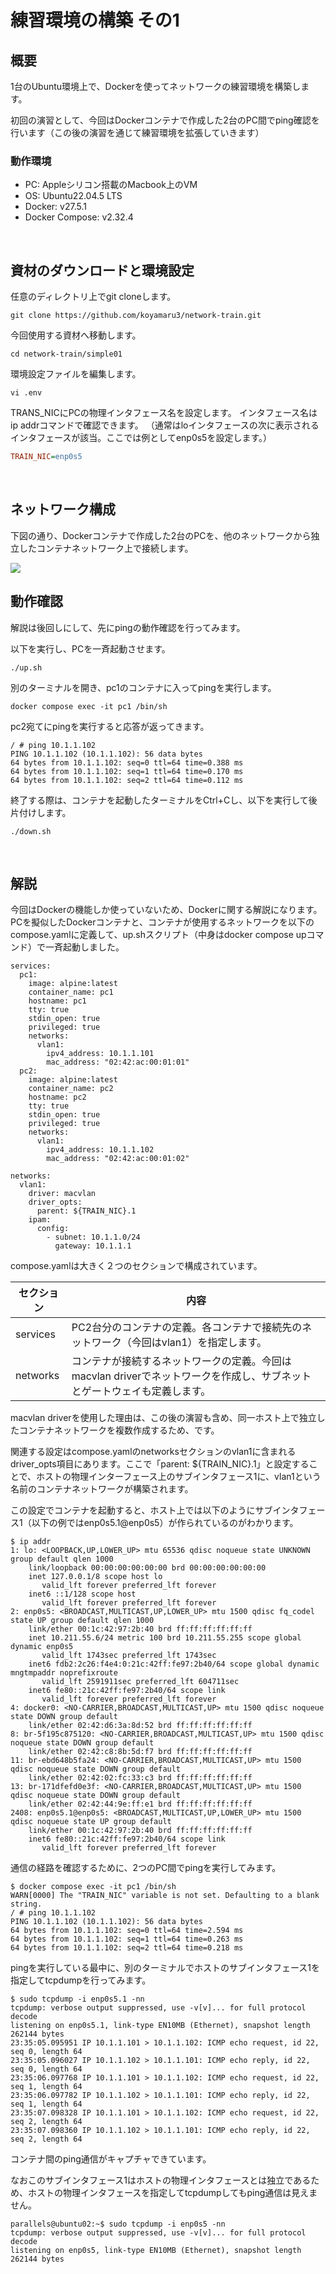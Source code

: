 # 練習環境の構築 その1

## 概要
1台のUbuntu環境上で、Dockerを使ってネットワークの練習環境を構築します。
 
初回の演習として、今回はDockerコンテナで作成した2台のPC間でping確認を行います（この後の演習を通じて練習環境を拡張していきます）

### 動作環境
- PC: Appleシリコン搭載のMacbook上のVM
- OS: Ubuntu22.04.5 LTS
- Docker: v27.5.1
- Docker Compose: v2.32.4
<br>

## 資材のダウンロードと環境設定
任意のディレクトリ上でgit cloneします。

```Shell
git clone https://github.com/koyamaru3/network-train.git
```

今回使用する資材へ移動します。
```Shell
cd network-train/simple01
```

環境設定ファイルを編集します。
```
vi .env
```

TRANS_NICにPCの物理インタフェース名を設定します。
インタフェース名は ip addrコマンドで確認できます。
（通常はloインタフェースの次に表示されるインタフェースが該当。ここでは例としてenp0s5を設定します。）
```INI
TRAIN_NIC=enp0s5
```
<br>

## ネットワーク構成
下図の通り、Dockerコンテナで作成した2台のPCを、他のネットワークから独立したコンテナネットワーク上で接続します。
 
<img src="images/topology.png">
 
<br>

## 動作確認
解説は後回しにして、先にpingの動作確認を行ってみます。
 
以下を実行し、PCを一斉起動させます。
```Shell
./up.sh
```

別のターミナルを開き、pc1のコンテナに入ってpingを実行します。
```Shell
docker compose exec -it pc1 /bin/sh
```

pc2宛てにpingを実行すると応答が返ってきます。
```Shell
/ # ping 10.1.1.102
PING 10.1.1.102 (10.1.1.102): 56 data bytes
64 bytes from 10.1.1.102: seq=0 ttl=64 time=0.388 ms
64 bytes from 10.1.1.102: seq=1 ttl=64 time=0.170 ms
64 bytes from 10.1.1.102: seq=2 ttl=64 time=0.112 ms
```

終了する際は、コンテナを起動したターミナルをCtrl+Cし、以下を実行して後片付けします。
```
./down.sh
```
<br>

## 解説

今回はDockerの機能しか使っていないため、Dockerに関する解説になります。
PCを擬似したDockerコンテナと、コンテナが使用するネットワークを以下のcompose.yamlに定義して、up.shスクリプト（中身はdocker compose upコマンド）で一斉起動しました。

```YML
services:
  pc1:
    image: alpine:latest
    container_name: pc1
    hostname: pc1
    tty: true
    stdin_open: true
    privileged: true
    networks:
      vlan1:
        ipv4_address: 10.1.1.101
        mac_address: "02:42:ac:00:01:01"
  pc2:
    image: alpine:latest
    container_name: pc2
    hostname: pc2
    tty: true
    stdin_open: true
    privileged: true
    networks:
      vlan1:
        ipv4_address: 10.1.1.102
        mac_address: "02:42:ac:00:01:02"

networks:
  vlan1:
    driver: macvlan
    driver_opts:
      parent: ${TRAIN_NIC}.1
    ipam:
      config:
        - subnet: 10.1.1.0/24
          gateway: 10.1.1.1
```

compose.yamlは大きく２つのセクションで構成されています。

| セクション | 内容 |
|----|----|
| services | PC2台分のコンテナの定義。各コンテナで接続先のネットワーク（今回はvlan1）を指定します。 |
| networks | コンテナが接続するネットワークの定義。今回はmacvlan driverでネットワークを作成し、サブネットとゲートウェイも定義します。 |

macvlan driverを使用した理由は、この後の演習も含め、同一ホスト上で独立したコンテナネットワークを複数作成するため、です。
 
関連する設定はcompose.yamlのnetworksセクションのvlan1に含まれるdriver_opts項目にあります。ここで「parent: ${TRAIN_NIC}.1」と設定することで、ホストの物理インターフェース上のサブインタフェース1に、vlan1という名前のコンテナネットワークが構築されます。

この設定でコンテナを起動すると、ホスト上では以下のようにサブインタフェース1（以下の例ではenp0s5.1@enp0s5）が作られているのがわかります。

```Shell
$ ip addr
1: lo: <LOOPBACK,UP,LOWER_UP> mtu 65536 qdisc noqueue state UNKNOWN group default qlen 1000
    link/loopback 00:00:00:00:00:00 brd 00:00:00:00:00:00
    inet 127.0.0.1/8 scope host lo
       valid_lft forever preferred_lft forever
    inet6 ::1/128 scope host 
       valid_lft forever preferred_lft forever
2: enp0s5: <BROADCAST,MULTICAST,UP,LOWER_UP> mtu 1500 qdisc fq_codel state UP group default qlen 1000
    link/ether 00:1c:42:97:2b:40 brd ff:ff:ff:ff:ff:ff
    inet 10.211.55.6/24 metric 100 brd 10.211.55.255 scope global dynamic enp0s5
       valid_lft 1743sec preferred_lft 1743sec
    inet6 fdb2:2c26:f4e4:0:21c:42ff:fe97:2b40/64 scope global dynamic mngtmpaddr noprefixroute 
       valid_lft 2591911sec preferred_lft 604711sec
    inet6 fe80::21c:42ff:fe97:2b40/64 scope link 
       valid_lft forever preferred_lft forever
4: docker0: <NO-CARRIER,BROADCAST,MULTICAST,UP> mtu 1500 qdisc noqueue state DOWN group default 
    link/ether 02:42:d6:3a:8d:52 brd ff:ff:ff:ff:ff:ff
8: br-5f195c875120: <NO-CARRIER,BROADCAST,MULTICAST,UP> mtu 1500 qdisc noqueue state DOWN group default 
    link/ether 02:42:c8:8b:5d:f7 brd ff:ff:ff:ff:ff:ff
11: br-ebd648b5fa24: <NO-CARRIER,BROADCAST,MULTICAST,UP> mtu 1500 qdisc noqueue state DOWN group default 
    link/ether 02:42:02:fc:33:c3 brd ff:ff:ff:ff:ff:ff
13: br-171dfefd0e3f: <NO-CARRIER,BROADCAST,MULTICAST,UP> mtu 1500 qdisc noqueue state DOWN group default 
    link/ether 02:42:44:9e:ff:e1 brd ff:ff:ff:ff:ff:ff
2408: enp0s5.1@enp0s5: <BROADCAST,MULTICAST,UP,LOWER_UP> mtu 1500 qdisc noqueue state UP group default 
    link/ether 00:1c:42:97:2b:40 brd ff:ff:ff:ff:ff:ff
    inet6 fe80::21c:42ff:fe97:2b40/64 scope link 
       valid_lft forever preferred_lft forever
```

通信の経路を確認するために、2つのPC間でpingを実行してみます。
```Shell
$ docker compose exec -it pc1 /bin/sh
WARN[0000] The "TRAIN_NIC" variable is not set. Defaulting to a blank string. 
/ # ping 10.1.1.102
PING 10.1.1.102 (10.1.1.102): 56 data bytes
64 bytes from 10.1.1.102: seq=0 ttl=64 time=2.594 ms
64 bytes from 10.1.1.102: seq=1 ttl=64 time=0.263 ms
64 bytes from 10.1.1.102: seq=2 ttl=64 time=0.218 ms
```

pingを実行している最中に、別のターミナルでホストのサブインタフェース1を指定してtcpdumpを行ってみます。

```Shell
$ sudo tcpdump -i enp0s5.1 -nn
tcpdump: verbose output suppressed, use -v[v]... for full protocol decode
listening on enp0s5.1, link-type EN10MB (Ethernet), snapshot length 262144 bytes
23:35:05.095951 IP 10.1.1.101 > 10.1.1.102: ICMP echo request, id 22, seq 0, length 64
23:35:05.096027 IP 10.1.1.102 > 10.1.1.101: ICMP echo reply, id 22, seq 0, length 64
23:35:06.097768 IP 10.1.1.101 > 10.1.1.102: ICMP echo request, id 22, seq 1, length 64
23:35:06.097782 IP 10.1.1.102 > 10.1.1.101: ICMP echo reply, id 22, seq 1, length 64
23:35:07.098328 IP 10.1.1.101 > 10.1.1.102: ICMP echo request, id 22, seq 2, length 64
23:35:07.098360 IP 10.1.1.102 > 10.1.1.101: ICMP echo reply, id 22, seq 2, length 64
```

コンテナ間のping通信がキャプチャできています。
 
なおこのサブインタフェース1はホストの物理インタフェースとは独立であるため、ホストの物理インタフェースを指定してtcpdumpしてもping通信は見えません。

```Shell
parallels@ubuntu02:~$ sudo tcpdump -i enp0s5 -nn
tcpdump: verbose output suppressed, use -v[v]... for full protocol decode
listening on enp0s5, link-type EN10MB (Ethernet), snapshot length 262144 bytes
```


